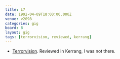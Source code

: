 ```yaml
---
title: L7
date: 1992-04-09T18:00:00.000Z
venue: v2098
categories: gig
board: 8
layout: gig
tags: [terrorvision, reviewed, kerrang]
---
```

+ <a href="/wiki/terrorvision">Terrorvision</a>. Reviewed in Kerrang, I was not there.